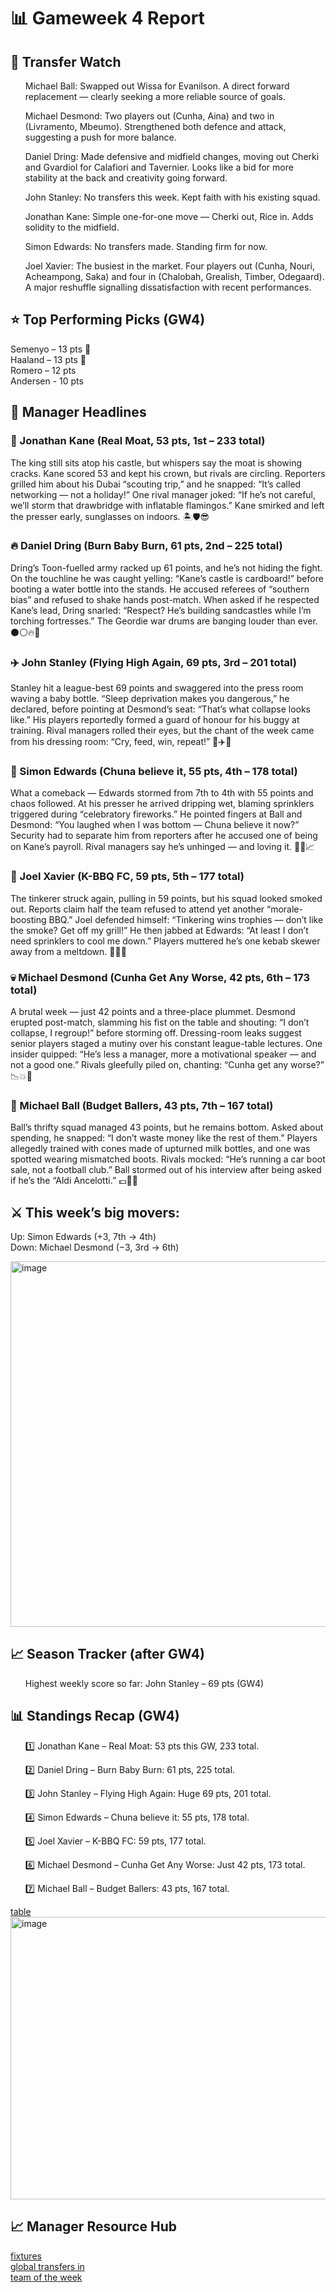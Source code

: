 ﻿<h1>📊 Gameweek 4 Report</h1>

<h2>🔄 Transfer Watch</h2>
<ul>Michael Ball: Swapped out Wissa for Evanilson. A direct forward replacement — clearly seeking a more reliable source of goals.</ul>
<ul>Michael Desmond: Two players out (Cunha, Aina) and two in (Livramento, Mbeumo). Strengthened both defence and attack, suggesting a push for more balance.</ul>
<ul>Daniel Dring: Made defensive and midfield changes, moving out Cherki and Gvardiol for Calafiori and Tavernier. Looks like a bid for more stability at the back and creativity going forward.</ul>
<ul>John Stanley: No transfers this week. Kept faith with his existing squad.</ul>
<ul>Jonathan Kane: Simple one-for-one move — Cherki out, Rice in. Adds solidity to the midfield.</ul>
<ul>Simon Edwards: No transfers made. Standing firm for now.</ul>
<ul>Joel Xavier: The busiest in the market. Four players out (Cunha, Nouri, Acheampong, Saka) and four in (Chalobah, Grealish, Timber, Odegaard). A major reshuffle signalling dissatisfaction with recent performances.</ul>

<h2>⭐ Top Performing Picks (GW4)</h2>
<p>Semenyo – 13 pts 🥇<br>
Haaland – 13 pts 🥇<br>
Romero – 12 pts<br>
Andersen - 10 pts</p>
 
<h2>📰 Manager Headlines</h2>
<h3>🏰 Jonathan Kane (Real Moat, 53 pts, 1st – 233 total)</h3>
<div>The king still sits atop his castle, but whispers say the moat is showing cracks. Kane scored 53 and kept his crown, but rivals are circling. Reporters grilled him about his Dubai “scouting trip,” and he snapped: “It’s called networking — not a holiday!” One rival manager joked: “If he’s not careful, we’ll storm that drawbridge with inflatable flamingos.” Kane smirked and left the presser early, sunglasses on indoors. 🏝️🛡️😎</div>
<h3>🔥 Daniel Dring (Burn Baby Burn, 61 pts, 2nd – 225 total)</h3>
<div>Dring’s Toon-fuelled army racked up 61 points, and he’s not hiding the fight. On the touchline he was caught yelling: “Kane’s castle is cardboard!” before booting a water bottle into the stands. He accused referees of “southern bias” and refused to shake hands post-match. When asked if he respected Kane’s lead, Dring snarled: “Respect? He’s building sandcastles while I’m torching fortresses.” The Geordie war drums are banging louder than ever. ⚫⚪🔥🥁</div>
<h3>✈️ John Stanley (Flying High Again, 69 pts, 3rd – 201 total)</h3>
<div>Stanley hit a league-best 69 points and swaggered into the press room waving a baby bottle. “Sleep deprivation makes you dangerous,” he declared, before pointing at Desmond’s seat: “That’s what collapse looks like.” His players reportedly formed a guard of honour for his buggy at training. Rival managers rolled their eyes, but the chant of the week came from his dressing room: “Cry, feed, win, repeat!” 👶✈️💪</div>
<h3>🤯 Simon Edwards (Chuna believe it, 55 pts, 4th – 178 total)</h3>
<div>What a comeback — Edwards stormed from 7th to 4th with 55 points and chaos followed. At his presser he arrived dripping wet, blaming sprinklers triggered during “celebratory fireworks.” He pointed fingers at Ball and Desmond: “You laughed when I was bottom — Chuna believe it now?” Security had to separate him from reporters after he accused one of being on Kane’s payroll. Rival managers say he’s unhinged — and loving it. 🚿🔥📈</div>
<h3>🍖 Joel Xavier (K-BBQ FC, 59 pts, 5th – 177 total)</h3>
<div>The tinkerer struck again, pulling in 59 points, but his squad looked smoked out. Reports claim half the team refused to attend yet another “morale-boosting BBQ.” Joel defended himself: “Tinkering wins trophies — don’t like the smoke? Get off my grill!” He then jabbed at Edwards: “At least I don’t need sprinklers to cool me down.” Players muttered he’s one kebab skewer away from a meltdown. 🍗🔥😤</div>
<h3>💀 Michael Desmond (Cunha Get Any Worse, 42 pts, 6th – 173 total)</h3>
<div>A brutal week — just 42 points and a three-place plummet. Desmond erupted post-match, slamming his fist on the table and shouting: “I don’t collapse, I regroup!” before storming off. Dressing-room leaks suggest senior players staged a mutiny over his constant league-table lectures. One insider quipped: “He’s less a manager, more a motivational speaker — and not a good one.” Rivals gleefully piled on, chanting: “Cunha get any worse?” 📉💥🙈</div>
<h3>💸 Michael Ball (Budget Ballers, 43 pts, 7th – 167 total)</h3>
<div>Ball’s thrifty squad managed 43 points, but he remains bottom. Asked about spending, he snapped: “I don’t waste money like the rest of them.” Players allegedly trained with cones made of upturned milk bottles, and one was spotted wearing mismatched boots. Rivals mocked: “He’s running a car boot sale, not a football club.” Ball stormed out of his interview after being asked if he’s the “Aldi Ancelotti.” 💷🥾🛒</div>

<h2>⚔️ This week’s big movers:</h2>
<p>Up: Simon Edwards (+3, 7th → 4th)<br>
Down: Michael Desmond (−3, 3rd → 6th)<p>

<img width="752" height="585" alt="image" src="https://github.com/user-attachments/assets/8d71bb62-4aea-48b2-b644-d63d223c8643" />

<h2>📈 Season Tracker (after GW4)</h2>
<ul>Highest weekly score so far: John Stanley – 69 pts (GW4)</ul>
 
<h2>📊 Standings Recap (GW4)</h2>
<ol>1️⃣ Jonathan Kane – Real Moat: 53 pts this GW, 233 total. </ol>
<ol>2️⃣ Daniel Dring – Burn Baby Burn: 61 pts, 225 total. </ol>
<ol>3️⃣ John Stanley – Flying High Again: Huge 69 pts, 201 total. </ol>
<ol>4️⃣ Simon Edwards – Chuna believe it: 55 pts, 178 total. </ol>
<ol>5️⃣ Joel Xavier – K-BBQ FC: 59 pts, 177 total. </ol>
<ol>6️⃣ Michael Desmond – Cunha Get Any Worse: Just 42 pts, 173 total. </ol>
<ol>7️⃣ Michael Ball – Budget Ballers: 43 pts, 167 total. </ol>
<a href="https://fantasy.premierleague.com/leagues/510938/standings/c">table</a><br>
 
<img width="748" height="452" alt="image" src="https://github.com/user-attachments/assets/ee0a23c5-7011-49e4-a7f7-902e0b76ff47" />

<h2>📈 Manager Resource Hub</h2>
<a href="https://fantasy.premierleague.com/fixtures">fixtures</a><br>
<a href="https://fantasy.premierleague.com/statistics/transfers_in_event">global transfers in</a><br>
<a href="https://fantasy.premierleague.com/team-of-the-week/4">team of the week</a>
